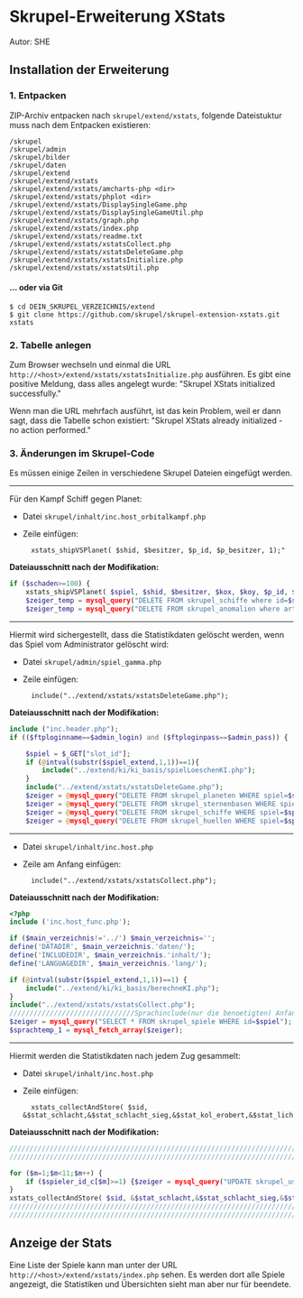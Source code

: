 Skrupel-Erweiterung XStats
==========================

Autor: SHE


Installation der Erweiterung
----------------------------

### 1. Entpacken

ZIP-Archiv entpacken nach `skrupel/extend/xstats`, folgende Dateistuktur muss nach dem Entpacken existieren:

    /skrupel
    /skrupel/admin
    /skrupel/bilder
    /skrupel/daten
    /skrupel/extend
    /skrupel/extend/xstats
    /skrupel/extend/xstats/amcharts-php <dir>
    /skrupel/extend/xstats/phplot <dir>
    /skrupel/extend/xstats/DisplaySingleGame.php
    /skrupel/extend/xstats/DisplaySingleGameUtil.php
    /skrupel/extend/xstats/graph.php
    /skrupel/extend/xstats/index.php
    /skrupel/extend/xstats/readme.txt
    /skrupel/extend/xstats/xstatsCollect.php
    /skrupel/extend/xstats/xstatsDeleteGame.php
    /skrupel/extend/xstats/xstatsInitialize.php
    /skrupel/extend/xstats/xstatsUtil.php

#### ... oder via Git

    $ cd DEIN_SKRUPEL_VERZEICHNIS/extend
    $ git clone https://github.com/skrupel/skrupel-extension-xstats.git xstats


### 2. Tabelle anlegen

Zum Browser wechseln und einmal die URL `http://<host>/extend/xstats/xstatsInitialize.php` ausführen.
Es gibt eine positive Meldung, dass alles angelegt wurde: "Skrupel XStats initialized successfully."

Wenn man die URL mehrfach ausführt, ist das kein Problem, weil er dann sagt, dass die Tabelle schon existiert:
"Skrupel XStats already initialized - no action performed."


### 3. Änderungen im Skrupel-Code

Es müssen einige Zeilen in verschiedene Skrupel Dateien eingefügt werden.

----------------------------------

Für den Kampf Schiff gegen Planet:

* Datei `skrupel/inhalt/inc.host_orbitalkampf.php`

* Zeile einfügen:

        xstats_shipVSPlanet( $shid, $besitzer, $p_id, $p_besitzer, 1);"

**Dateiausschnitt nach der Modifikation:**

```php
if ($schaden>=100) {
    xstats_shipVSPlanet( $spiel, $shid, $besitzer, $kox, $koy, $p_id, $p_besitzer, 1);
    $zeiger_temp = mysql_query("DELETE FROM skrupel_schiffe where id=$shid and besitzer=$besitzer;");
    $zeiger_temp = mysql_query("DELETE FROM skrupel_anomalien where art=3 and extra like 's:$shid:%'");
```

----------------------------------

Hiermit wird sichergestellt, dass die Statistikdaten gelöscht werden, wenn das Spiel vom Administrator gelöscht wird:

* Datei `skrupel/admin/spiel_gamma.php`

* Zeile einfügen:

        include("../extend/xstats/xstatsDeleteGame.php");

**Dateiausschnitt nach der Modifikation:**

```php
include ("inc.header.php");
if (($ftploginname==$admin_login) and ($ftploginpass==$admin_pass)) {

    $spiel = $_GET["slot_id"];
    if (@intval(substr($spiel_extend,1,1))==1){
	    include("../extend/ki/ki_basis/spielLoeschenKI.php");
    }
    include("../extend/xstats/xstatsDeleteGame.php");
    $zeiger = @mysql_query("DELETE FROM skrupel_planeten WHERE spiel=$spiel");
    $zeiger = @mysql_query("DELETE FROM skrupel_sternenbasen WHERE spiel=$spiel");
    $zeiger = @mysql_query("DELETE FROM skrupel_schiffe WHERE spiel=$spiel");
    $zeiger = @mysql_query("DELETE FROM skrupel_huellen WHERE spiel=$spiel");
```

----------------------------------

* Datei `skrupel/inhalt/inc.host.php`

* Zeile am Anfang einfügen:

        include("../extend/xstats/xstatsCollect.php");

**Dateiausschnitt nach der Modifikation:**

```php
<?php
include ('inc.host_func.php');

if ($main_verzeichnis!='../') $main_verzeichnis='';
define('DATADIR', $main_verzeichnis.'daten/');
define('INCLUDEDIR', $main_verzeichnis.'inhalt/');
define('LANGUAGEDIR', $main_verzeichnis.'lang/');

if (@intval(substr($spiel_extend,1,1))==1) {
    include("../extend/ki/ki_basis/berechneKI.php");
}
include("../extend/xstats/xstatsCollect.php");
///////////////////////////////Sprachinclude(nur die benoetigten) Anfang
$zeiger = mysql_query("SELECT * FROM skrupel_spiele WHERE id=$spiel");
$sprachtemp_1 = mysql_fetch_array($zeiger);
```

----------------------------------

Hiermit werden die Statistikdaten nach jedem Zug gesammelt:

* Datei `skrupel/inhalt/inc.host.php`

* Zeile einfügen:

        xstats_collectAndStore( $sid, &$stat_schlacht,&$stat_schlacht_sieg,&$stat_kol_erobert,&$stat_lichtjahre);

**Dateiausschnitt nach der Modifikation:**

```php
///////////////////////////////////////////////////////////////////////////////////////////////ZIEL ENDE
///////////////////////////////////////////////////////////////////////////////////////////////STATS AUSWERTUNG ANFANG

for ($m=1;$m<11;$m++) {
    if ($spieler_id_c[$m]>=1) {$zeiger = mysql_query("UPDATE skrupel_user set stat_sieg=stat_sieg+$stat_sieg[$m],stat_schlacht=stat_schlacht+$stat_schlacht[$m],stat_schlacht_sieg=stat_schlacht_sieg+$stat_schlacht_sieg[$m],stat_kol_erobert=stat_kol_erobert+$stat_kol_erobert[$m],stat_lichtjahre=stat_lichtjahre+$stat_lichtjahre[$m],stat_monate=stat_monate+1 where id=$spieler_id_c[$m]"); }
}
xstats_collectAndStore( $sid, &$stat_schlacht,&$stat_schlacht_sieg,&$stat_kol_erobert,&$stat_lichtjahre);
///////////////////////////////////////////////////////////////////////////////////////////////STATS AUSWERTUNG ENDE
/////////////////////////////////////////////////////////////////////////////////////////////// BENACHRICHTIGUNG ANFANG
```


Anzeige der Stats
-----------------

Eine Liste der Spiele kann man unter der URL `http://<host>/extend/xstats/index.php` sehen.
Es werden dort alle Spiele angezeigt, die Statistiken und Übersichten sieht man aber nur für beendete.
